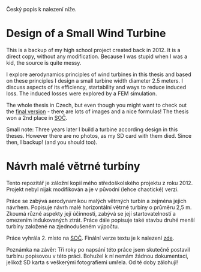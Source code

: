 Český popis k nalezení níže.

# Design of a Small Wind Turbine

This is a backup of my high school project created back in 2012. It is a direct
copy, without any modification. Because I was stupid when I was a kid, the
source is quite messy.

I explore aerodynamics principles of wind turbines in this thesis and based on
these principles I design a small turbine width diameter 2.5 meters. I discuss
aspects of its efficiency, startability and ways to reduce induced loss. The
induced losses were explored by a FEM simulation.

The whole thesis in Czech, but even though you might want to check out the [final
version](text_v2/final.pdf) - there are lots of images and a nice formulas! The
thesis won a 2nd place in [SOČ](http://soc.cz).

Small note: Three years later I build a turbine according design in this theses.
However there are no photos, as my SD card with them died. Since then, I backup!
(and you should too).

# Návrh malé větrné turbíny

Tento repozitář je záložní kopií mého středoškolského projektu z roku 2012.
Projekt nebyl nijak modifikován a je v původní (lehce chaotické) verzi.

Práce se zabývá aerodynamikou malých větrných turbín a zejména jejich návrhem.
Popisuje návrh malé horizontální větrné turbíny o průměru 2,5 m. Zkoumá různé
aspekty její účinnosti, zabývá se její startovatelností a omezením indukovaných
ztrát. Práce dále popisuje také stavbu druhé menší turbíny založené na
zjednodušeném výpočtu.

Práce vyhrála 2. místo na [SOČ](http://soc.cz). Finální verze textu je k
nalezení [zde](text_v2/final.pdf).

Poznámka na závěr: Tři roky po napsání této práce jsem skutečně postavil turbínu
popisovou v této práci. Bohužel k ní nemám žádnou dokumentaci, jelikož SD karta
s veškerými fotografiemi umřela. Od té doby zálohuji!
